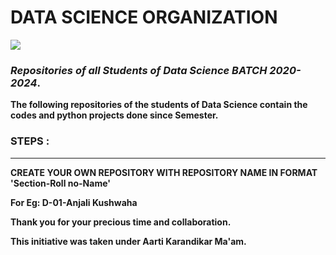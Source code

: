 # DATA SCIENCE ORGANIZATION

<img src="https://th.bing.com/th/id/OIP.WOaUxBRKcwCWnD9ixOFAegHaD7?pid=ImgDet&rs=1" />

### <B>_Repositories of all Students of Data Science BATCH 2020-2024_.<B>



The following repositories of the students of Data Science contain the codes and python projects done since Semester.


### STEPS :
<hr>
    CREATE YOUR OWN REPOSITORY WITH REPOSITORY NAME IN FORMAT 'Section-Roll no-Name'

For Eg: D-01-Anjali Kushwaha

Thank you for your precious time and collaboration.

This initiative was taken under Aarti Karandikar Ma'am.